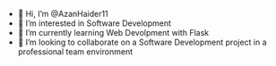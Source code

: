 - 👋 Hi, I’m @AzanHaider11
- 👀 I’m interested in Software Development
- 🌱 I’m currently learning Web Devolpment with Flask
- 💞️ I’m looking to collaborate on a Software Development project in a professional team environment

<!---
AzanHaider11/AzanHaider11 is a ✨ special ✨ repository because its `README.md` (this file) appears on your GitHub profile.
You can click the Preview link to take a look at your changes.
--->
